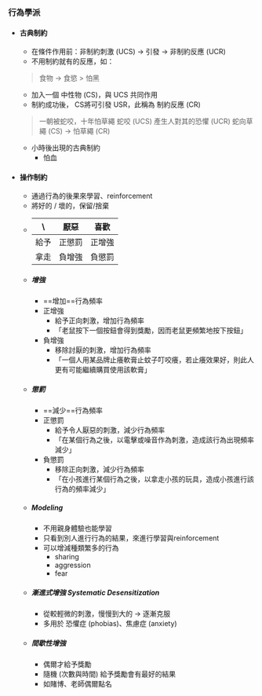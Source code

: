 ### 行為學派
- #### 古典制約
	- 在條件作用前：非制約刺激 (UCS) -> 引發 -> 非制約反應 (UCR)
	- 不用制約就有的反應，如：
	> 食物 -> 食慾
		> 怕黑
	- 加入一個 中性物 (CS)，與 UCS 共同作用
	- 制約成功後， CS將可引發 USR，此稱為 制約反應 (CR)

	> 一朝被蛇咬，十年怕草繩
	> 蛇咬 (UCS) 產生人對其的恐懼 (UCR)
	> 蛇向草繩 (CS) -> 怕草繩 (CR)
	- 小時後出現的古典制約
		- 怕血

- #### 操作制約		
	- 通過行為的後果來學習、reinforcement
	- 將好的 / 壞的，保留/捨棄
	-  \ |厭惡| 喜歡
			:--:|:--:|:--:
			給予| 正懲罰 | 正增強 
			拿走| 負增強 | 負懲罰
	- ##### 增強
		- ==增加==行為頻率
		- 正增強
			- 給予正向刺激，增加行為頻率
			- 「老鼠按下一個按鈕會得到獎勵，因而老鼠更頻繁地按下按鈕」
		- 負增強
			- 移除討厭的刺激，增加行為頻率
			- 「一個人用某品牌止癢軟膏止蚊子叮咬癢，若止癢效果好，則此人更有可能繼續購買使用該軟膏」
	- ##### 懲罰
		- ==減少==行為頻率
		- 正懲罰
			- 給予令人厭惡的刺激，減少行為頻率
			- 「在某個行為之後，以電擊或噪音作為刺激，造成該行為出現頻率減少」
		- 負懲罰
			- 移除正向刺激，減少行為頻率
			- 「在小孩進行某個行為之後，以拿走小孩的玩具，造成小孩進行該行為的頻率減少」
	- ##### Modeling
		- 不用親身體驗也能學習
		- 只看到別人進行行為的結果，來進行學習與reinforcement
		- 可以增減種類繁多的行為
			- sharing
			- aggression
			- fear
	- ##### 漸進式增強 _Systematic Desensitization_
		- 從較輕微的刺激，慢慢到大的 -> 逐漸克服
		- 多用於 恐懼症 (phobias)、焦慮症 (anxiety)
	- ##### 間歇性增強
		- 偶爾才給予獎勵
		- 隨機 (次數與時間) 給予獎勵會有最好的結果
		- 如賭博、老師偶爾點名